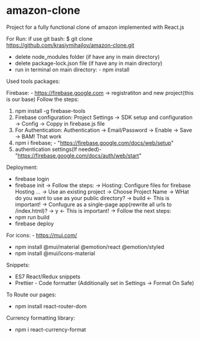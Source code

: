 # amazon-clone
Project for a fully functional clone of amazon implemented with React.js

For Run:
if use git bash:  $ git clone  https://github.com/krasiymihajlov/amazon-clone.git
- delete node_modules folder (if have any in main directory)
- delete package-lock.json file (if have any in main directory)
- run in terminal on main directory: -  npm install

Used tools packages:

Firebasе: - https://firebase.google.com -> registratiton and new project(this is our base)
Follow the steps:
1. npm install -g firebase-tools
2. Firebase configuration: Project Settings -> SDK setup and configuration -> Config -> Coppy in firebase.js file
3. For Authentication: Authentication -> Email/Password -> Enable -> Save -> BAM! That work
4. npm i firebase; - "https://firebase.google.com/docs/web/setup"
5. authentication settings(If needed)- "https://firebase.google.com/docs/auth/web/start"

Deployment:
- firebase login
- firebase init -> Follow the steps:
						-> Hosting: Configure files for firebase Hosting ... 
						-> Use an existing project 
						-> Choose Project Name
						-> WHat do you want to use as your public directory? -> build    <- This is important!
						-> Confugure as a single-page app(rewrite all urls to /index.html)? -> y		 <- This is important!
						-> Follow the next steps:
- npm run build
- firebase deploy

For icons: - https://mui.com/
- npm install @mui/material @emotion/react @emotion/styled
- npm install @mui/icons-material

Snippets:
- ES7 React/Redux snippets
- Prettier - Code formatter (Additionally set in Settings -> Format On Safe)

To Route our pages: 
- npm install react-router-dom

Currency formatting library:
- npm i react-currency-format
